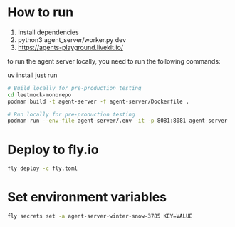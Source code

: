 # How to run

1. Install dependencies
2. python3 agent_server/worker.py dev
3. https://agents-playground.livekit.io/ 

to run the agent server locally, you need to run the following commands:

uv install
just run

```bash
# Build locally for pre-production testing
cd leetmock-monorepo
podman build -t agent-server -f agent-server/Dockerfile .

# Run locally for pre-production testing
podman run --env-file agent-server/.env -it -p 8081:8081 agent-server
```

# Deploy to fly.io
```bash
fly deploy -c fly.toml
```


# Set environment variables
```bash
fly secrets set -a agent-server-winter-snow-3785 KEY=VALUE
```